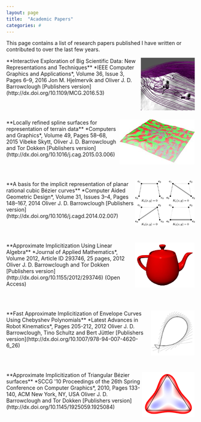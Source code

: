 ```yaml
---
layout: page
title:  "Academic Papers"
categories: #
---
```

This page contains a list of research papers published I have written or contributed to over the last few years. 

<img style="float: right;" src="./papers/stream.jpg" height="140">
**Interactive Exploration of Big Scientific Data: New Representations and Techniques**  
*IEEE Computer Graphics and Applications*, Volume 36, Issue 3, Pages 6–9, 2016  
Jon M. Hjelmervik and Oliver J. D. Barrowclough  
[Publishers version](http://dx.doi.org/10.1109/MCG.2016.53)

<br><br>

<img style="float: right;" src="./papers/lrterrain_small.jpg" height="120">
**Locally refined spline surfaces for representation of terrain data**  
*Computers and Graphics*, Volume 49, Pages 58–68, 2015  
Vibeke Skytt, Oliver J. D. Barrowclough and Tor Dokken  
[Publishers version](http://dx.doi.org/10.1016/j.cag.2015.03.006)
  
<br><br>
  
<img style="float: right;" src="./papers/implicitcubic.gif" height="120">
**A basis for the implicit representation of planar rational cubic Bézier curves**  
*Computer Aided Geometric Design*, Volume 31, Issues 3–4, Pages 148–167, 2014  
Oliver J. D. Barrowclough  
[Publishers version](http://dx.doi.org/10.1016/j.cagd.2014.02.007)
  
<br><br>  
  
<img style="float: right;" src="./papers/appimpteapot.jpg" height="120">
**Approximate Implicitization Using Linear Algebra**  
*Journal of Applied Mathematics*, Volume 2012, Article ID 293746, 25 pages, 2012
Oliver J. D. Barrowclough and Tor Dokken  
[Publishers version](http://dx.doi.org/10.1155/2012/293746) (Open Access)

<br><br>

<img style="float: right;" src="./papers/envapp_small.png" height="120">
**Fast Approximate Implicitization of Envelope Curves Using Chebyshev Polynomials**  
*Latest Advances in Robot Kinematics*, Pages 205-212, 2012  
Oliver J. D. Barrowclough, Tino Schultz and Bert Jüttler  
[Publishers version](http://dx.doi.org/10.1007/978-94-007-4620-6_26)

<br><br>

<img style="float: right;" src="./papers/appimptri_small.png" height="120">
**Approximate Implicitization of Triangular Bézier surfaces**  
*SCCG '10 Proceedings of the 26th Spring Conference on Computer Graphics*, 2010,
Pages 133-140, ACM New York, NY, USA  
Oliver J. D. Barrowclough and Tor Dokken  
[Publishers version](http://dx.doi.org/10.1145/1925059.1925084)  

<br><br>  

[//]: # ($$\sum_{i=0}^\infty 1/N = \ldots$$)

[//]: # (Check out the [demonstratrions][ojdb-demos] page.)

[ojdb-home]:    http://www.ojdbarrowclough.com/
[ojdb-papers]:  http://www.ojdbarrowclough.com/papers
[ojdb-demos]:   http://www.ojdbarrowclough.com/demos

